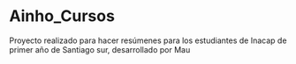 # Ainho_Cursos
Proyecto realizado para hacer resúmenes para los estudiantes de Inacap de primer año de Santiago sur, desarrollado por Mau
